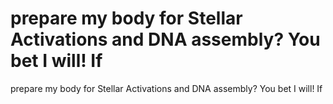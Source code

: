 # prepare my body for Stellar Activations and DNA assembly? You bet I will! If

prepare my body for Stellar Activations and DNA assembly? You bet I will! If